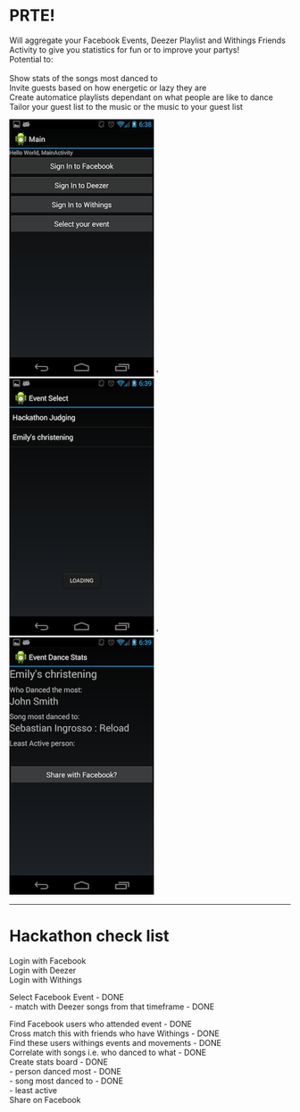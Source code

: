 PRTE! 
===========================

Will aggregate your Facebook Events, Deezer Playlist and Withings Friends Activity to give you 
statistics for fun or to improve your partys!
<br/>
Potential to:<br/>
<br/>
Show stats of the songs most danced to<br/>
Invite guests based on how energetic or lazy they are<br/>
Create automatice playlists dependant on what people are like to dance<br/>
Tailor your guest list to the music or the music to your guest list<br/>

![s1](1.png) ' ![s2](2.png) ' ![s3](3.png)
____

Hackathon check list
======

Login with Facebook<br/>
Login with Deezer<br/>
Login with Withings<br/>

Select Facebook Event                                 - DONE<br/>
	- match with Deezer songs from that timeframe      - DONE<br/>

Find Facebook users who attended event                 - DONE<br/>
Cross match this with friends who have Withings        - DONE<br/>
Find these users withings events and movements         - DONE<br/>
Correlate with songs i.e. who danced to what           - DONE<br/>
Create stats board                                     - DONE<br/>
    - person danced most 			       - DONE<br/>
    - song most danced to			       - DONE<br/>
    - least active<br/>
Share on Facebook<br/>
